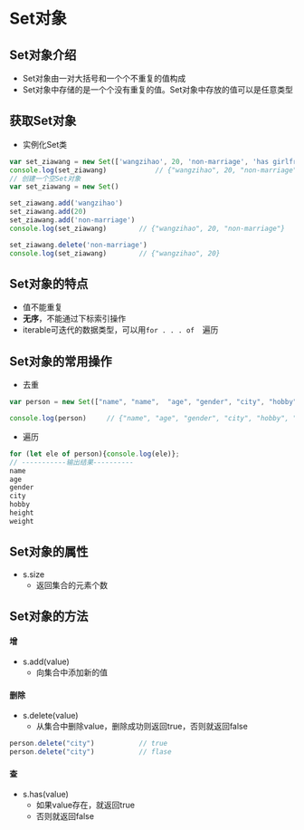 # Set对象

## Set对象介绍
- Set对象由一对大括号和一个个不重复的值构成
- Set对象中存储的是一个个没有重复的值。Set对象中存放的值可以是任意类型

## 获取Set对象
- 实例化Set类

```javascript
var set_ziawang = new Set(['wangzihao', 20, 'non-marriage', 'has girlfriend'])     // 初始化一个Set对象 
console.log(set_ziawang)			// {"wangzihao", 20, "non-marriage", "has girlfriend"}
// 创建一个空Set对象
var set_ziawang = new Set()

set_ziawang.add('wangzihao')
set_ziawang.add(20)
set_ziawang.add('non-marriage')
console.log(set_ziawang)		// {"wangzihao", 20, "non-marriage"}

set_ziawang.delete('non-marriage')
console.log(set_ziawang)		// {"wangzihao", 20}

```


## Set对象的特点
- 值不能重复
- **无序**，不能通过下标索引操作
- iterable可迭代的数据类型，可以用`for . . . of  `遍历


## Set对象的常用操作
- 去重

```javascript
var person = new Set(["name", "name",  "age", "gender", "city", "hobby", "height", "weight"]);

console.log(person)		// {"name", "age", "gender", "city", "hobby", "height", "weight"}
```

- 遍历

```javascript
for (let ele of person){console.log(ele)};
// -----------输出结果----------
name
age
gender
city
hobby
height
weight

```


## Set对象的属性
- s.size
	- 返回集合的元素个数



## Set对象的方法
#### 增

- s.add(value)
	- 向集合中添加新的值

#### 删除

- s.delete(value)
	- 从集合中删除value，删除成功则返回true，否则就返回false

```javascript
person.delete("city")			// true
person.delete("city")			// flase
```


#### 查
- s.has(value)
	- 如果value存在，就返回true
	- 否则就返回false


